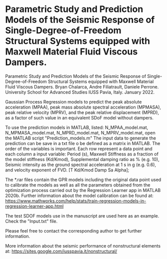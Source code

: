 # Parametric Study and Prediction Models of the Seismic Response of Single-Degree-of-Freedom Structural Systems equipped with Maxwell Material Fluid Viscous Dampers. 

Parametric Study and Prediction Models of the Seismic Response of
Single-Degree-of-Freedom Structural Systems equipped with Maxwell Material Fluid Viscous Dampers.
Bryan Chalarca, Andre Filiatrault, Daniele Perrone.
University School for Advanced Studies IUSS Pavia, Italy.
January 2022.

Gaussian Process Regression models to predict the peak absolute
acceleration (MPAA), peak mass absolute spectral acceleration (MPMASA),
peak relative velocity (MPRV), and the peak relative displacement (MPRD),
as a factor of such value in an equivalent SDoF model without dampers.

To use the prediction models in MATLAB, listed:
N_MPAA_model.mat, N_MPMASA_model.mat, N_MPRD_model.mat, N_MPRV_model.mat,
open the MATLAB script "Prediction_models.m"
The input data to generate the prediction can be save in a txt file o be defined as
a matrix in MATLAB. The order of the variables is important. Each row represent a data point
and each column a input variable: Period (s), Maxwell Stiffness as a fraction of the model
stiffness (Kd/Kmod), Supplemental damping ratio as % (e.g. 10), Seismic intensity as the ground spectral
acceleration at 1 s in g (e.g. 0.6), and velocity exponent of FVD. [T Kd/Kmod Damp Sa Alpha];

The *.rar files contain the GPR models including the original data point used to calibrate the models
as well as all the parameters obtained from the optimization process carried out by the Regression Learner app
in MATLAB 2020b. Further information about the model calibration can be found at:
https://www.mathworks.com/help/stats/train-regression-models-in-regression-learner-app.html

The test SDOF models use in the manuscript are used here as an example. Check the "Input.txt" file.

Please feel free to contact the corresponding author to get further information.

More information about the seismic performance of nonstructural elements at:
https://sites.google.com/iusspavia.it/nonstructural/
